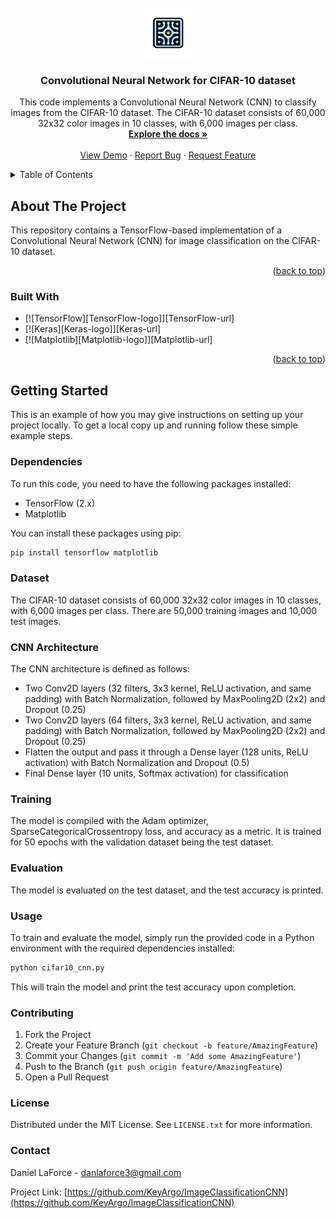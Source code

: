 <!-- PROJECT LOGO -->
<br />
<div align="center">
  <a href="https://github.com/KeyArgo/ImageClassificationCNN">
    <img src="images/logo.png" alt="Logo" width="80" height="80">
  </a>

<h3 align="center">Convolutional Neural Network for CIFAR-10 dataset</h3>

  <p align="center">
    This code implements a Convolutional Neural Network (CNN) to classify images from the CIFAR-10 dataset. The CIFAR-10 dataset consists of 60,000 32x32 color images in 10 classes, with 6,000 images per class.
    <br />
    <a href="https://github.com/KeyArgo/ImageClassificationCNN"><strong>Explore the docs »</strong></a>
    <br />
    <br />
    <a href="https://github.com/KeyArgo/ImageClassificationCNN">View Demo</a>
    ·
    <a href="https://github.com/KeyArgo/ImageClassificationCNN/issues">Report Bug</a>
    ·
    <a href="https://github.com/KeyArgo/ImageClassificationCNN/issues">Request Feature</a>
  </p>
</div>



<!-- TABLE OF CONTENTS -->
<details>
  <summary>Table of Contents</summary>
  <ol>
    <li>
      <a href="#about-the-project">About The Project</a>
      <ul>
        <li><a href="#built-with">Built With</a></li>
      </ul>
    </li>
    <li>
      <a href="#getting-started">Getting Started</a>
      <ul>
        <li><a href="#prerequisites">Prerequisites</a></li>
        <li><a href="#installation">Installation</a></li>
      </ul>
    </li>
    <li><a href="#usage">Usage</a></li>
    <li><a href="#roadmap">Roadmap</a></li>
    <li><a href="#contributing">Contributing</a></li>
    <li><a href="#license">License</a></li>
    <li><a href="#contact">Contact</a></li>
    <li><a href="#acknowledgments">Acknowledgments</a></li>
  </ol>
</details>



<!-- ABOUT THE PROJECT -->
## About The Project

This repository contains a TensorFlow-based implementation of a Convolutional Neural Network (CNN) for image classification on the CIFAR-10 dataset.

<p align="right">(<a href="#readme-top">back to top</a>)</p>



### Built With

* [![TensorFlow][TensorFlow-logo]][TensorFlow-url]
* [![Keras][Keras-logo]][Keras-url]
* [![Matplotlib][Matplotlib-logo]][Matplotlib-url]

<p align="right">(<a href="#readme-top">back to top</a>)</p>



<!-- GETTING STARTED -->
## Getting Started

This is an example of how you may give instructions on setting up your project locally.
To get a local copy up and running follow these simple example steps.

### Dependencies

To run this code, you need to have the following packages installed:

- TensorFlow (2.x)
- Matplotlib

You can install these packages using pip:

```bash
pip install tensorflow matplotlib
```

### Dataset

The CIFAR-10 dataset consists of 60,000 32x32 color images in 10 classes, with 6,000 images per class. There are 50,000 training images and 10,000 test images.

### CNN Architecture

The CNN architecture is defined as follows:

- Two Conv2D layers (32 filters, 3x3 kernel, ReLU activation, and same padding) with Batch Normalization, followed by MaxPooling2D (2x2) and Dropout (0.25)
- Two Conv2D layers (64 filters, 3x3 kernel, ReLU activation, and same padding) with Batch Normalization, followed by MaxPooling2D (2x2) and Dropout (0.25)
- Flatten the output and pass it through a Dense layer (128 units, ReLU activation) with Batch Normalization and Dropout (0.5)
- Final Dense layer (10 units, Softmax activation) for classification

### Training

The model is compiled with the Adam optimizer, SparseCategoricalCrossentropy loss, and accuracy as a metric. It is trained for 50 epochs with the validation dataset being the test dataset.

### Evaluation

The model is evaluated on the test dataset, and the test accuracy is printed.

### Usage

To train and evaluate the model, simply run the provided code in a Python environment with the required dependencies installed:

```python
python cifar10_cnn.py
```

This will train the model and print the test accuracy upon completion.

### Contributing

1. Fork the Project
2. Create your Feature Branch (`git checkout -b feature/AmazingFeature`)
3. Commit your Changes (`git commit -m 'Add some AmazingFeature'`)
4. Push to the Branch (`git push origin feature/AmazingFeature`)
5. Open a Pull Request

### License

Distributed under the MIT License. See `LICENSE.txt` for more information.

### Contact

Daniel LaForce - danlaforce3@gmail.com

Project Link: [https://github.com/KeyArgo/ImageClassificationCNN](https://github.com/KeyArgo/ImageClassificationCNN)


<!-- MARKDOWN LINKS & IMAGES -->
<!-- https://www.markdownguide.org/basic-syntax/#reference-style-links -->
[contributors-shield]: https://img.shields.io/github/contributors/KeyArgo/ImageClassificationCNN.svg?style=for-the-badge
[contributors-url]: https://github.com/KeyArgo/ImageClassificationCNN/graphs/contributors
[forks-shield]: https://img.shields.io/github/forks/KeyArgo/ImageClassificationCNN.svg?style=for-the-badge
[forks-url]: https://github.com/KeyArgo/ImageClassificationCNN/network/members
[stars-shield]: https://img.shields.io/github/stars/KeyArgo/ImageClassificationCNN.svg?style=for-the-badge
[stars-url]: https://github.com/KeyArgo/ImageClassificationCNN/stargazers
[issues-shield]: https://img.shields.io/github/issues/KeyArgo/ImageClassificationCNN.svg?style=for-the-badge
[issues-url]: https://github.com/KeyArgo/ImageClassificationCNN/issues
[license-shield]: https://img.shields.io/github/license/KeyArgo/ImageClassificationCNN.svg?style=for-the-badge
[license-url]: https://github.com/KeyArgo/ImageClassificationCNN/blob/master/LICENSE.txt
[linkedin-shield]: https://img.shields.io/badge/-LinkedIn-black.svg?style=for-the-badge&logo=linkedin&colorB=555
[linkedin-url]: https://linkedin.com/in/danlaforce
[product-screenshot]: images/screenshot.png
[Next.js]: https://img.shields.io/badge/next.js-000000?style=for-the-badge&logo=nextdotjs&logoColor=white
[Next-url]: https://nextjs.org/
[React.js]: https://img.shields.io/badge/React-20232A?style=for-the-badge&logo=react&logoColor=61DAFB
[React-url]: https://reactjs.org/
[Vue.js]: https://img.shields.io/badge/Vue.js-35495E?style=for-the-badge&logo=vuedotjs&logoColor=4FC08D
[Vue-url]: https://vuejs.org/
[Angular.io]: https://img.shields.io/badge/Angular-DD0031?style=for-the-badge&logo=angular&logoColor=white
[Angular-url]: https://angular.io/
[Svelte.dev]: https://img.shields.io/badge/Svelte-4A4A55?style=for-the-badge&logo=svelte&logoColor=FF3E00
[Svelte-url]: https://svelte.dev/
[Laravel.com]: https://img.shields.io/badge/Laravel-FF2D20?style=for-the-badge&logo=laravel&logoColor=white
[Laravel-url]: https://laravel.com
[Bootstrap.com]: https://img.shields.io/badge/Bootstrap-563D7C?style=for-the-badge&logo=bootstrap&logoColor=white
[Bootstrap-url]: https://getbootstrap.com
[JQuery.com]: https://img.shields.io/badge/jQuery-0769AD?style=for-the-badge&logo=jquery&logoColor=white
[JQuery-url]: https://jquery.com 
